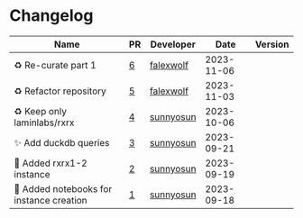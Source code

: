 # Changelog

<!-- prettier-ignore -->
Name | PR | Developer | Date | Version
--- | --- | --- | --- | ---
♻️  Re-curate part 1 | [6](https://github.com/laminlabs/rxrx-lamin/pull/6) | [falexwolf](https://github.com/falexwolf) | 2023-11-06 |
♻️ Refactor repository | [5](https://github.com/laminlabs/rxrx-lamin/pull/5) | [falexwolf](https://github.com/falexwolf) | 2023-11-03 |
♻️ Keep only laminlabs/rxrx | [4](https://github.com/laminlabs/rxrx-lamin/pull/4) | [sunnyosun](https://github.com/sunnyosun) | 2023-10-06 |
✨ Add duckdb queries | [3](https://github.com/laminlabs/rxrx1-lamin/pull/3) | [sunnyosun](https://github.com/sunnyosun) | 2023-09-21 |
🍱 Added rxrx1-2 instance | [2](https://github.com/laminlabs/rxrx1-lamin/pull/2) | [sunnyosun](https://github.com/sunnyosun) | 2023-09-19 |
📝 Added notebooks for instance creation | [1](https://github.com/laminlabs/rxrx1-lamin/pull/1) | [sunnyosun](https://github.com/sunnyosun) | 2023-09-18 |

